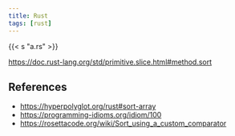 ```yaml
---
title: Rust
tags: [rust]
---
```


{{< s "a.rs" >}}

<https://doc.rust-lang.org/std/primitive.slice.html#method.sort>

## References

- <https://hyperpolyglot.org/rust#sort-array>
- <https://programming-idioms.org/idiom/100>
- <https://rosettacode.org/wiki/Sort_using_a_custom_comparator>
